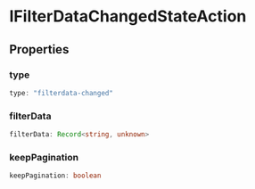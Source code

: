 # IFilterDataChangedStateAction

## Properties

### type

```ts
type: "filterdata-changed"
```

### filterData

```ts
filterData: Record<string, unknown>
```

### keepPagination

```ts
keepPagination: boolean
```
